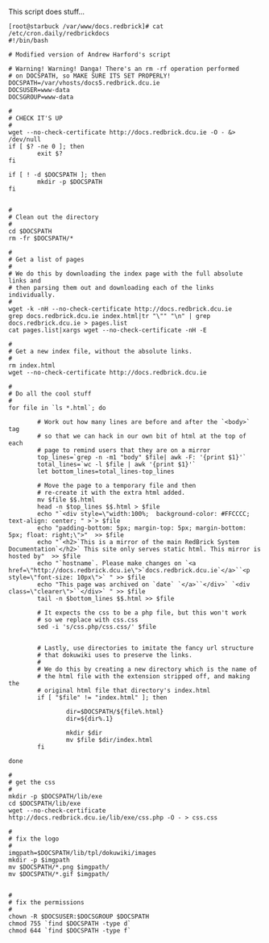This script does stuff...


	[root@starbuck /var/www/docs.redbrick]# cat /etc/cron.daily/redbrickdocs     
	#!/bin/bash

	# Modified version of Andrew Harford's script

	# Warning! Warning! Danga! There's an rm -rf operation performed
	# on DOCSPATH, so MAKE SURE ITS SET PROPERLY!
	DOCSPATH=/var/vhosts/docs5.redbrick.dcu.ie
	DOCSUSER=www-data
	DOCSGROUP=www-data

	#
	# CHECK IT'S UP
	#
	wget --no-check-certificate http://docs.redbrick.dcu.ie -O - &> /dev/null
	if [ $? -ne 0 ]; then
	        exit $?
	fi

	if [ ! -d $DOCSPATH ]; then
	        mkdir -p $DOCSPATH
	fi


	#
	# Clean out the directory
	#
	cd $DOCSPATH
	rm -fr $DOCSPATH/*

	#
	# Get a list of pages
	#
	# We do this by downloading the index page with the full absolute links and
	# then parsing them out and downloading each of the links individually.
	#
	wget -k -nH --no-check-certificate http://docs.redbrick.dcu.ie
	grep docs.redbrick.dcu.ie index.html|tr "\"" "\n" | grep docs.redbrick.dcu.ie > pages.list
	cat pages.list|xargs wget --no-check-certificate -nH -E

	#
	# Get a new index file, without the absolute links.
	#
	rm index.html
	wget --no-check-certificate http://docs.redbrick.dcu.ie

	#
	# Do all the cool stuff
	#
	for file in `ls *.html`; do

	        # Work out how many lines are before and after the `<body>` tag
	        # so that we can hack in our own bit of html at the top of each
	        # page to remind users that they are on a mirror
	        top_lines=`grep -n -m1 "body" $file| awk -F: '{print $1}'`
	        total_lines=`wc -l $file | awk '{print $1}'`
	        let bottom_lines=total_lines-top_lines

	        # Move the page to a temporary file and then
	        # re-create it with the extra html added.
	        mv $file $$.html
	        head -n $top_lines $$.html > $file
	        echo "`<div style=\"width:100%;  background-color: #FFCCCC; text-align: center; " >`> $file
	        echo "padding-bottom: 5px; margin-top: 5px; margin-bottom: 5px; float: right;\">"  >> $file
	        echo "`<h2>`This is a mirror of the main RedBrick System Documentation`</h2>` This site only serves static html. This mirror is hosted by"  >> $file
	        echo "`hostname`. Please make changes on `<a href=\"http://docs.redbrick.dcu.ie\">`docs.redbrick.dcu.ie`</a>``<p style=\"font-size: 10px\">` " >> $file
	        echo "This page was archived on `date` `</a>``</div>` `<div class=\"clearer\">``</div>` " >> $file
	        tail -n $bottom_lines $$.html >> $file

	        # It expects the css to be a php file, but this won't work
	        # so we replace with css.css
	        sed -i 's/css.php/css.css/' $file


	        # Lastly, use directories to imitate the fancy url structure
	        # that dokuwiki uses to preserve the links.
	        #
	        # We do this by creating a new directory which is the name of
	        # the html file with the extension stripped off, and making the
	        # original html file that directory's index.html
	        if [ "$file" != "index.html" ]; then

	                dir=$DOCSPATH/${file%.html}
	                dir=${dir%.1}

	                mkdir $dir
	                mv $file $dir/index.html
	        fi

	done

	#
	# get the css
	#
	mkdir -p $DOCSPATH/lib/exe
	cd $DOCSPATH/lib/exe
	wget --no-check-certificate http://docs.redbrick.dcu.ie/lib/exe/css.php -O - > css.css

	#
	# fix the logo
	#
	imgpath=$DOCSPATH/lib/tpl/dokuwiki/images
	mkdir -p $imgpath
	mv $DOCSPATH/*.png $imgpath/
	mv $DOCSPATH/*.gif $imgpath/


	#
	# fix the permissions
	#
	chown -R $DOCSUSER:$DOCSGROUP $DOCSPATH
	chmod 755 `find $DOCSPATH -type d`
	chmod 644 `find $DOCSPATH -type f`
